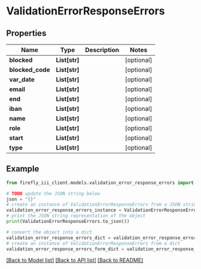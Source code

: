 # ValidationErrorResponseErrors


## Properties

Name | Type | Description | Notes
------------ | ------------- | ------------- | -------------
**blocked** | **List[str]** |  | [optional] 
**blocked_code** | **List[str]** |  | [optional] 
**var_date** | **List[str]** |  | [optional] 
**email** | **List[str]** |  | [optional] 
**end** | **List[str]** |  | [optional] 
**iban** | **List[str]** |  | [optional] 
**name** | **List[str]** |  | [optional] 
**role** | **List[str]** |  | [optional] 
**start** | **List[str]** |  | [optional] 
**type** | **List[str]** |  | [optional] 

## Example

```python
from firefly_iii_client.models.validation_error_response_errors import ValidationErrorResponseErrors

# TODO update the JSON string below
json = "{}"
# create an instance of ValidationErrorResponseErrors from a JSON string
validation_error_response_errors_instance = ValidationErrorResponseErrors.from_json(json)
# print the JSON string representation of the object
print(ValidationErrorResponseErrors.to_json())

# convert the object into a dict
validation_error_response_errors_dict = validation_error_response_errors_instance.to_dict()
# create an instance of ValidationErrorResponseErrors from a dict
validation_error_response_errors_form_dict = validation_error_response_errors.from_dict(validation_error_response_errors_dict)
```
[[Back to Model list]](../README.md#documentation-for-models) [[Back to API list]](../README.md#documentation-for-api-endpoints) [[Back to README]](../README.md)


